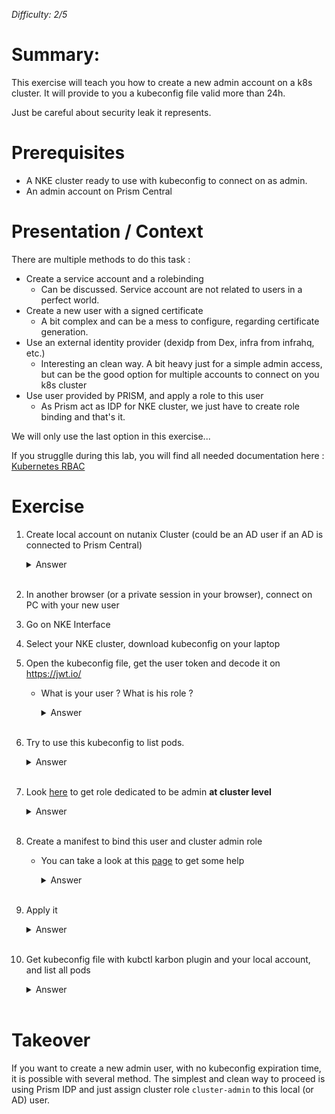 *Difficulty: 2/5*

# Summary:

This exercise will teach you how to create a new admin account on a k8s cluster. It will provide to you a kubeconfig file valid more than 24h.

Just be careful about security leak it represents.

# Prerequisites
* A NKE cluster ready to use with kubeconfig to connect on as admin.
* An admin account on Prism Central

# Presentation / Context

There are multiple methods to do this task :
* Create a service account and a rolebinding 
    - Can be discussed. Service account are not related to users in a perfect world.
* Create a new user with a signed certificate
    - A bit complex and can be a mess to configure, regarding certificate generation.
* Use an external identity provider (dexidp from Dex, infra from infrahq, etc.)
    - Interesting an clean way. A bit heavy just for a simple admin access, but can be the good option for multiple accounts to connect on you k8s cluster
* Use user provided by PRISM, and apply a role to this user
    - As Prism act as IDP for NKE cluster, we just have to create role binding and that's it.

We will only use the last option in this exercise...

If you strugglle during this lab, you will find all needed documentation here : [Kubernetes RBAC](https://kubernetes.io/docs/reference/access-authn-authz/rbac/)

# Exercise
    
1. Create local account on nutanix Cluster (could be an AD user if an AD is connected to Prism Central)
    <details>
    <summary>Answer</summary>
    
    >1. Connect on PC with admin user
    >1. In the main menu, select `Admin Center`
    >1. In the left menu, select `IAM`
    >1. Click on tab `Settings > Local User Management`
    >1. Click on button `New User`
    >1. Fill form :
    >       * Username : `<initials>_user`
    >       * Complete first name, last name & email
    >       * Password : `nx2Tech123!`
    >1. Save the user
    >1. He should appear as simple viewer in the list
    </details><br>

1. In another browser (or a private session in your browser), connect on PC with your new user
1. Go on NKE Interface
1. Select your NKE cluster, download kubeconfig on your laptop
1. Open the kubeconfig file, get the user token and decode it on https://jwt.io/
    * What is your user ? What is his role ? 
        
        <details>
        <summary>Answer</summary>
        
        >You should see multiple information. Your user should be obviously `username:<initials>_user`
        </details><br>

1. Try to use this kubeconfig to list pods.

    <details>
    <summary>Answer</summary>
    
    > * Launch command `kubectl get pods --kubeconfig <path to your kubeconfig file> -A`
    > * You should see that your user does not have rights currently

    </details><br>

1. Look [here](https://kubernetes.io/docs/reference/access-authn-authz/rbac/#user-facing-roles) to get role dedicated to be admin **at cluster level**

    <details>
    <summary>Answer</summary>
    
    > * expected role is `cluster-admin`
    </details><br>

1. Create a manifest to bind this user and cluster admin role
    * You can take a look at this [page](https://kubernetes.io/docs/reference/access-authn-authz/rbac/#rolebinding-and-clusterrolebinding) to get some help

        <details>
        <summary>Answer</summary>

        >```yaml
        > apiVersion: rbac.authorization.k8s.io/v1
        > kind: ClusterRoleBinding
        > metadata:
        >   name: gl-user-admin
        > subjects:
        > - kind: User
        >   name: <initials>_user
        >   apiGroup: rbac.authorization.k8s.io
        > roleRef:
        >   kind: ClusterRole
        >   name: cluster-admin
        >   apiGroup: rbac.authorization.k8s.io
        >```

        </details><br>

1. Apply it

    <details>
    <summary>Answer</summary>
    
    > * Launch command `kubectl apply -f <your manifest>`
    </details><br>

1. Get kubeconfig file with kubctl karbon plugin and your local account, and list all pods

    <details>
    <summary>Answer</summary>
    
    > 1. Launch command `kubectl karbon login --server <PC address> --user <your new user> --insecure --force`
    > 1. Select your cluster and validate
    > 1. Launch command `kubectl get pods --kubeconfig <path to your kubeconfig file> -A`
    >    * You should see all cluster pods

    </details><br>


# Takeover

If you want to create a new admin user, with no kubeconfig expiration time, it is possible with several method. The simplest and clean way to proceed is using Prism IDP and just assign cluster role `cluster-admin` to this local (or AD) user.